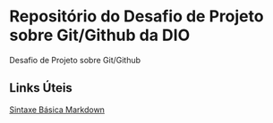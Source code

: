 # Repositório do Desafio de Projeto sobre Git/Github da DIO


Desafio de Projeto sobre Git/Github

## Links Úteis

[Sintaxe Básica Markdown](https://www.markdownguide.org/basic-syntax/)
